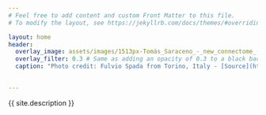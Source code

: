 ```yaml
---
# Feel free to add content and custom Front Matter to this file.
# To modify the layout, see https://jekyllrb.com/docs/themes/#overriding-theme-defaults

layout: home
header:
  overlay_image: assets/images/1513px-Tomás_Saraceno_-_new_connectome_(working_title)_(10923260633).jpg
  overlay_filter: 0.3 # Same as adding an opacity of 0.3 to a black background
  caption: "Photo credit: Fulvio Spada from Torino, Italy - [Source](https://www.flickr.com/photos/78722206@N00/10923260633) - [CC BY-SA 2.0] (https://creativecommons.org/licenses/by-sa/2.0/license) - modified"
  

---
```

{{ site.description }} <br/>
<br/>
